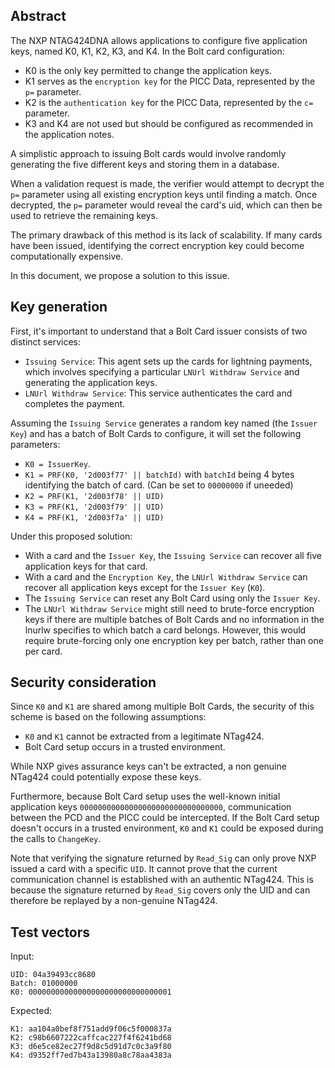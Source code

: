 ## Abstract

The NXP NTAG424DNA allows applications to configure five application keys, named K0, K1, K2, K3, and K4. In the Bolt card configuration:

* K0 is the only key permitted to change the application keys.
* K1 serves as the `encryption key` for the PICC Data, represented by the `p=` parameter.
* K2 is the `authentication key` for the PICC Data, represented by the `c=` parameter.
* K3 and K4 are not used but should be configured as recommended in the application notes.

A simplistic approach to issuing Bolt cards would involve randomly generating the five different keys and storing them in a database.

When a validation request is made, the verifier would attempt to decrypt the `p=` parameter using all existing encryption keys until finding a match. Once decrypted, the `p=` parameter would reveal the card's uid, which can then be used to retrieve the remaining keys.

The primary drawback of this method is its lack of scalability. If many cards have been issued, identifying the correct encryption key could become computationally expensive.

In this document, we propose a solution to this issue.

## Key generation

First, it's important to understand that a Bolt Card issuer consists of two distinct services:
* `Issuing Service`: This agent sets up the cards for lightning payments, which involves specifying a particular `LNUrl Withdraw Service` and generating the application keys.
* `LNUrl Withdraw Service`: This service authenticates the card and completes the payment.

Assuming the `Issuing Service` generates a random key named (the `Issuer Key`) and has a batch of Bolt Cards to configure, it will set the following parameters:
* `K0 = IssuerKey`.
* `K1 = PRF(K0, '2d003f77' || batchId)` with `batchId` being 4 bytes identifying the batch of card. (Can be set to `00000000` if uneeded)
* `K2 = PRF(K1, '2d003f78' || UID)`
* `K3 = PRF(K1, '2d003f79' || UID)`
* `K4 = PRF(K1, '2d003f7a' || UID)`

Under this proposed solution:
* With a card and the `Issuer Key`, the `Issuing Service` can recover all five application keys for that card.
* With a card and the `Encryption Key`, the `LNUrl Withdraw Service` can recover all application keys except for the `Issuer Key` (`K0`).
* The `Issuing Service` can reset any Bolt Card using only the `Issuer Key`.
* The `LNUrl Withdraw Service` might still need to brute-force encryption keys if there are multiple batches of Bolt Cards and no information in the lnurlw specifies to which batch a card belongs. However, this would require brute-forcing only one encryption key per batch, rather than one per card.

## Security consideration

Since `K0` and `K1` are shared among multiple Bolt Cards, the security of this scheme is based on the following assumptions:

* `K0` and `K1` cannot be extracted from a legitimate NTag424.
* Bolt Card setup occurs in a trusted environment.

While NXP gives assurance keys can't be extracted, a non genuine NTag424 could potentially expose these keys.

Furthermore, because Bolt Card setup uses the well-known initial application keys `00000000000000000000000000000000`, communication between the PCD and the PICC could be intercepted. If the Bolt Card setup doesn't occurs in a trusted environment, `K0` and `K1` could be exposed during the calls to `ChangeKey`.

Note that verifying the signature returned by `Read_Sig` can only prove NXP issued a card with a specific `UID`. It cannot prove that the current communication channel is established with an authentic NTag424. This is because the signature returned by `Read_Sig` covers only the UID and can therefore be replayed by a non-genuine NTag424.

## Test vectors

Input:
```
UID: 04a39493cc8680
Batch: 01000000
K0: 00000000000000000000000000000001
```

Expected:

```
K1: aa104a0bef8f751add9f06c5f000837a
K2: c98b6607222caffcac227f4f6241bd68
K3: d6e5ce82ec27f9d8c5d91d7c0c3a9f80
K4: d9352ff7ed7b43a13980a8c78aa4383a
```